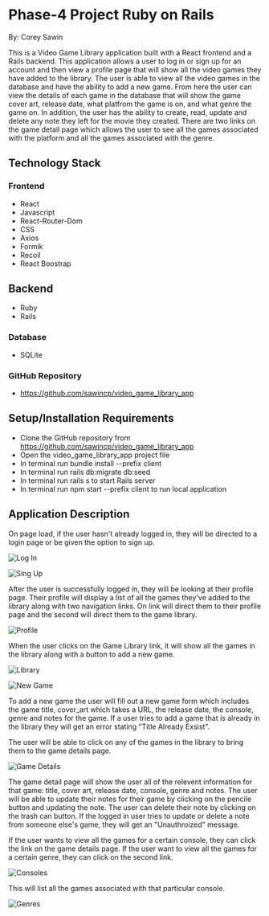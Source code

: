 # Phase-4 Project Ruby on Rails
By: Corey Sawin

This is a Video Game Library application built with a React frontend and a Rails backend. This application allows a user to log in or sign up for an account and then view a profile page that will show all the video games they have added to the library. The user is able to view all the video games in the database and have the ability to add a new game. From here the user can view the details of each game in the database that will show the game cover art, release date, what platfrom the game is on, and what genre the game on. In addition, the user has the ability to create, read, update and delete any note they left for the movie they created. There are two links on the game detail page which allows the user to see all the games associated with the platform and all the games associated with the genre. 

## Technology Stack

### Frontend
- React
- Javascript
- React-Router-Dom
- CSS
- Axios
- Formik
- Recoil 
- React Boostrap

## Backend
- Ruby
- Rails

### Database
- SQLite 

### GitHub Repository

- https://github.com/sawincp/video_game_library_app


## Setup/Installation Requirements
- Clone the GitHub repository from https://github.com/sawincp/video_game_library_app
- Open the video_game_library_app project file
- In terminal run bundle install --prefix client
- In terminal run rails db:migrate db:seed
- In terminal run rails s to start Rails server
- In terminal run npm start --prefix client to run local application

## Application Description 

On page load, if the user hasn't already logged in, they will be directed to a login page or be given the option to sign up.


![Log In](/Images/Log_in.png)

![Sing Up](/Images/Sign_up.png)

After the user is successfully logged in, they will be looking at their profile page. Their profile will display a list of all the games they've added to the library along with two navigation links. On link will direct them to their profile page and the second will direct them to the game library. 

![Profile](/Images/profile.png)

When the user clicks on the Game Library link, it will show all the games in the library along with a button to add a new game. 

![Library](/Images/library.png)

![New Game](/Images/new_game.png)

To add a new game the user will fill out a new game form which includes the game title, cover_art which takes a URL, the release date, the console, genre and notes for the game. If a user tries to add a game that is already in the library they will get an error stating "Title Already Exsist". 

The user will be able to click on any of the games in the library to bring them to the game details page. 

![Game Details](/Images/game_details.png)

The game detail page will show the user all of the relevent information for that game: title, cover art, release date, console, genre and notes. The user will be able to update their notes for their game by clicking on the pencile button and updating the note. The user can delete their note by clicking on the trash can button. If the logged in user tries to update or delete a note from someone else's game, they will get an "Unauthroized" message. 

If the user wants to view all the games for a certain console, they can click the link on the game details page. If the user want to view all the games for a certain genre, they can click on the second link. 

![Consoles](/Images/platforms.png)

This will list all the games associated with that particular console. 

![Genres](/Images/genres.png)



